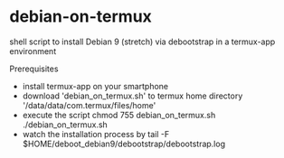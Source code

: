 # debian-on-termux
shell script to install Debian 9 (stretch) via debootstrap in a termux-app environment

Prerequisites

- install termux-app on your smartphone
- download 'debian_on_termux.sh' to termux home directory '/data/data/com.termux/files/home'
- execute the script
    chmod 755 debian_on_termux.sh
    ./debian_on_termux.sh
- watch the installation process by
    tail -F $HOME/deboot_debian9/debootstrap/debootstrap.log

